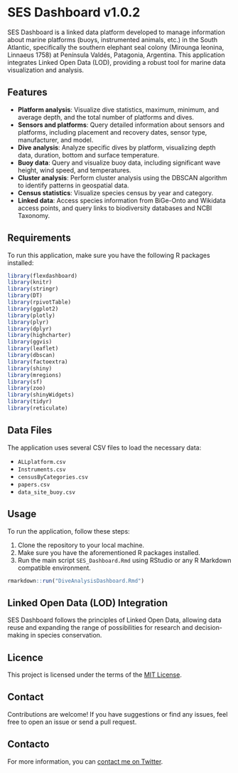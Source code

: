 # SES Dashboard v1.0.2

SES Dashboard is a linked data platform developed to manage information about marine platforms (buoys, instrumented animals, etc.) in the South Atlantic, specifically the southern elephant seal colony (Mirounga leonina, Linnaeus 1758) at Península Valdés, Patagonia, Argentina. This application integrates Linked Open Data (LOD), providing a robust tool for marine data visualization and analysis.

## Features

- **Platform analysis**: Visualize dive statistics, maximum, minimum, and average depth, and the total number of platforms and dives.
- **Sensors and platforms**: Query detailed information about sensors and platforms, including placement and recovery dates, sensor type, manufacturer, and model.
- **Dive analysis**: Analyze specific dives by platform, visualizing depth data, duration, bottom and surface temperature.
- **Buoy data**: Query and visualize buoy data, including significant wave height, wind speed, and temperatures.
- **Cluster analysis**: Perform cluster analysis using the DBSCAN algorithm to identify patterns in geospatial data.
- **Census statistics**: Visualize species census by year and category.
- **Linked data**: Access species information from BiGe-Onto and Wikidata access points, and query links to biodiversity databases and NCBI Taxonomy.

## Requirements

To run this application, make sure you have the following R packages installed:

```r
library(flexdashboard)
library(knitr)
library(stringr)
library(DT)
library(rpivotTable)
library(ggplot2)
library(plotly)
library(plyr)
library(dplyr)
library(highcharter)
library(ggvis)
library(leaflet)
library(dbscan)
library(factoextra)
library(shiny)
library(mregions)
library(sf)
library(zoo)
library(shinyWidgets)
library(tidyr)
library(reticulate)
```
## Data Files

The application uses several CSV files to load the necessary data:

- `ALLplatform.csv`
- `Instruments.csv`
- `censusByCategories.csv`
- `papers.csv`
- `data_site_buoy.csv`

## Usage

To run the application, follow these steps:
1. Clone the repository to your local machine.
2. Make sure you have the aforementioned R packages installed.
3. Run the main script `SES_Dashboard.Rmd` using RStudio or any R Markdown compatible environment.

```r
rmarkdown::run("DiveAnalysisDashboard.Rmd")
```
## Linked Open Data (LOD) Integration

SES Dashboard follows the principles of Linked Open Data, allowing data reuse and expanding the range of possibilities for research and decision-making in species conservation.

## Licence

This project is licensed under the terms of the [MIT License](LICENSE).

## Contact

Contributions are welcome! If you have suggestions or find any issues, feel free to open an issue or send a pull request.

## Contacto

For more information, you can [contact me on Twitter](https://twitter.com/MarcosdZarate84).
